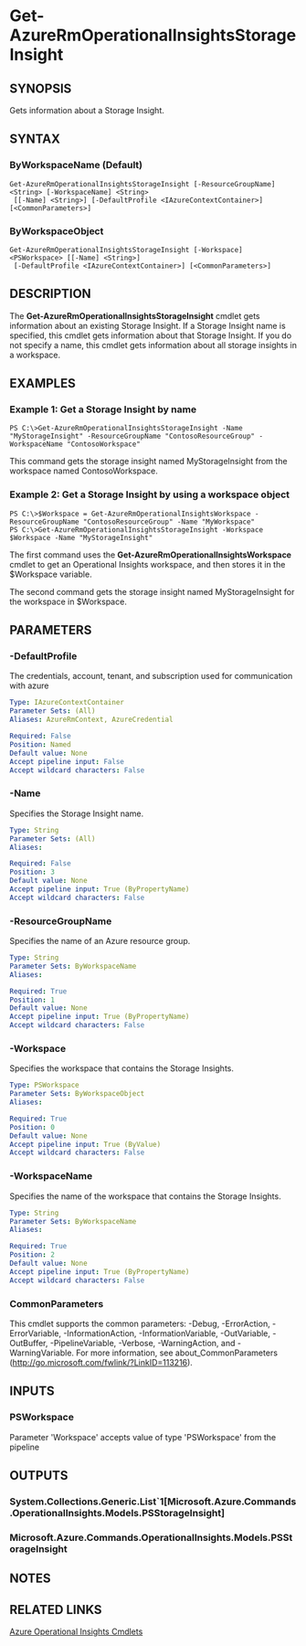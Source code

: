 ﻿---
external help file: Microsoft.Azure.Commands.OperationalInsights.dll-Help.xml
Module Name: AzureRM.OperationalInsights
ms.assetid: 29ABCC1B-8590-4243-A629-709F207927B4
online help: https://docs.microsoft.com/en-us/powershell/module/azurerm.operationalinsights/get-azurermoperationalinsightsstorageinsight
schema: 2.0.0
---

# Get-AzureRmOperationalInsightsStorageInsight

## SYNOPSIS
Gets information about a Storage Insight.

## SYNTAX

### ByWorkspaceName (Default)
```
Get-AzureRmOperationalInsightsStorageInsight [-ResourceGroupName] <String> [-WorkspaceName] <String>
 [[-Name] <String>] [-DefaultProfile <IAzureContextContainer>] [<CommonParameters>]
```

### ByWorkspaceObject
```
Get-AzureRmOperationalInsightsStorageInsight [-Workspace] <PSWorkspace> [[-Name] <String>]
 [-DefaultProfile <IAzureContextContainer>] [<CommonParameters>]
```

## DESCRIPTION
The **Get-AzureRmOperationalInsightsStorageInsight** cmdlet gets information about an existing Storage Insight.
If a Storage Insight name is specified, this cmdlet gets information about that Storage Insight.
If you do not specify a name, this cmdlet gets information about all storage insights in a workspace.

## EXAMPLES

### Example 1: Get a Storage Insight by name
```
PS C:\>Get-AzureRmOperationalInsightsStorageInsight -Name "MyStorageInsight" -ResourceGroupName "ContosoResourceGroup" -WorkspaceName "ContosoWorkspace"
```

This command gets the storage insight named MyStorageInsight from the workspace named ContosoWorkspace.

### Example 2: Get a Storage Insight by using a workspace object
```
PS C:\>$Workspace = Get-AzureRmOperationalInsightsWorkspace -ResourceGroupName "ContosoResourceGroup" -Name "MyWorkspace"
PS C:\>Get-AzureRmOperationalInsightsStorageInsight -Workspace $Workspace -Name "MyStorageInsight"
```

The first command uses the **Get-AzureRmOperationalInsightsWorkspace** cmdlet to get an Operational Insights workspace, and then stores it in the $Workspace variable.

The second command gets the storage insight named MyStorageInsight for the workspace in $Workspace.

## PARAMETERS

### -DefaultProfile
The credentials, account, tenant, and subscription used for communication with azure

```yaml
Type: IAzureContextContainer
Parameter Sets: (All)
Aliases: AzureRmContext, AzureCredential

Required: False
Position: Named
Default value: None
Accept pipeline input: False
Accept wildcard characters: False
```

### -Name
Specifies the Storage Insight name.

```yaml
Type: String
Parameter Sets: (All)
Aliases: 

Required: False
Position: 3
Default value: None
Accept pipeline input: True (ByPropertyName)
Accept wildcard characters: False
```

### -ResourceGroupName
Specifies the name of an Azure resource group.

```yaml
Type: String
Parameter Sets: ByWorkspaceName
Aliases: 

Required: True
Position: 1
Default value: None
Accept pipeline input: True (ByPropertyName)
Accept wildcard characters: False
```

### -Workspace
Specifies the workspace that contains the Storage Insights.

```yaml
Type: PSWorkspace
Parameter Sets: ByWorkspaceObject
Aliases: 

Required: True
Position: 0
Default value: None
Accept pipeline input: True (ByValue)
Accept wildcard characters: False
```

### -WorkspaceName
Specifies the name of the workspace that contains the Storage Insights.

```yaml
Type: String
Parameter Sets: ByWorkspaceName
Aliases: 

Required: True
Position: 2
Default value: None
Accept pipeline input: True (ByPropertyName)
Accept wildcard characters: False
```

### CommonParameters
This cmdlet supports the common parameters: -Debug, -ErrorAction, -ErrorVariable, -InformationAction, -InformationVariable, -OutVariable, -OutBuffer, -PipelineVariable, -Verbose, -WarningAction, and -WarningVariable. For more information, see about_CommonParameters (http://go.microsoft.com/fwlink/?LinkID=113216).

## INPUTS

### PSWorkspace
Parameter 'Workspace' accepts value of type 'PSWorkspace' from the pipeline

## OUTPUTS

### System.Collections.Generic.List`1[Microsoft.Azure.Commands.OperationalInsights.Models.PSStorageInsight]

### Microsoft.Azure.Commands.OperationalInsights.Models.PSStorageInsight

## NOTES

## RELATED LINKS

[Azure Operational Insights Cmdlets](./AzureRM.OperationalInsights.md)


